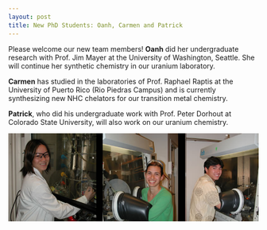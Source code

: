 ```yaml
---
layout: post
title: New PhD Students: Oanh, Carmen and Patrick
---
```


Please welcome our new team members!
**Oanh** did her undergraduate research with Prof. Jim Mayer at the University of Washington, Seattle. 
She will continue her synthetic chemistry in our uranium laboratory. 

**Carmen** has studied in the laboratories of Prof. Raphael Raptis at the University of Puerto Rico (Rio Piedras Campus) and is currently synthesizing new NHC chelators for our transition metal chemistry. 

**Patrick**, who did his undergraduate work with Prof. Peter Dorhout at Colorado State University, will also work on our uranium chemistry. 

![Oanh, Carmen and Patrick (from left to right)](img/NewMembers.jpg)